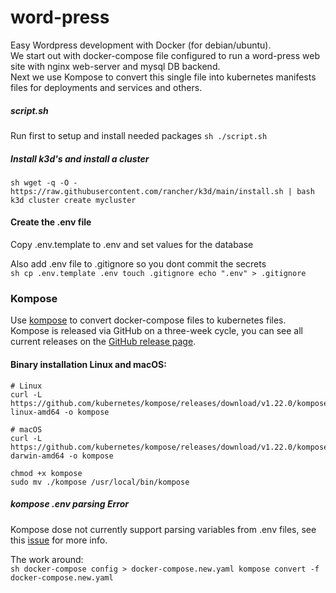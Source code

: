 # word-press
Easy Wordpress development with Docker (for debian/ubuntu).   
We start out with docker-compose file configured to run a word-press web site with nginx web-server and mysql DB backend.   
Next we use Kompose to convert this single file into kubernetes manifests files for deployments and services and others. 

##### script.sh
Run first to setup and install needed packages
``sh
./script.sh
``

##### Install k3d's and install a cluster
``sh
wget -q -O - https://raw.githubusercontent.com/rancher/k3d/main/install.sh | bash
k3d cluster create mycluster
``


#### Create the .env file
Copy .env.template to .env and set values for the database  

Also add .env file to .gitignore so you dont commit the secrets   
``sh
cp .env.template .env
touch .gitignore
echo ".env" > .gitignore
``


### Kompose

Use [kompose](https://github.com/kubernetes/kompose) to convert docker-compose files to kubernetes files. 
Kompose is released via GitHub on a three-week cycle, you can see all current releases on the [GitHub release page](https://github.com/kubernetes/kompose/releases).

#### Binary installation Linux and macOS:
    # Linux
    curl -L https://github.com/kubernetes/kompose/releases/download/v1.22.0/kompose-linux-amd64 -o kompose
    
    # macOS
    curl -L https://github.com/kubernetes/kompose/releases/download/v1.22.0/kompose-darwin-amd64 -o kompose
    
    chmod +x kompose
    sudo mv ./kompose /usr/local/bin/kompose


##### kompose .env parsing Error

Kompose dose not currently support parsing variables from .env files, see this [issue](https://github.com/kubernetes/kompose/issues/1289) for more info.

The work around:  
``sh
docker-compose config > docker-compose.new.yaml
kompose convert -f docker-compose.new.yaml
``
